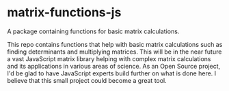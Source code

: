 # matrix-functions-js
 A package containing functions for basic matrix calculations.
 
This repo contains functions that help with basic matrix calculations such as finding determinants and multiplying matrices. 
This will be in the near future a vast JavaScript matrix library helping with complex matrix calculations and its applications in various areas of science.
As an Open Source project, I'd be glad to have JavaScript experts build further on what is done here. I believe that this small project could become a great tool.
